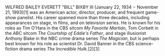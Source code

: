 WILFRED BAILEY EVERETT "BILL" BIXBY III (January 22, 1934 − November 21, 1993)[1] was an American actor, director, producer, and frequent game-show panelist. His career spanned more than three decades, including appearances on stage, in films, and on television series. He is known for his roles as Tim O'Hara in the CBS sitcom _My Favorite Martian_, Tom Corbett in the ABC sitcom _The Courtship of Eddie's Father_, and stage illusionist Anthony Blake in the NBC crime drama series _The Magician_, but is perhaps best known for his role as scientist Dr. David Banner in the CBS science-fiction drama series _The Incredible Hulk_.[2][3]
